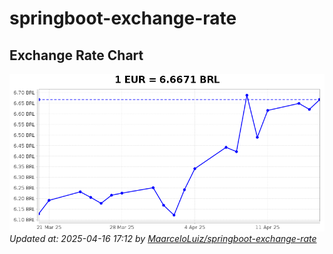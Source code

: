 # springboot-exchange-rate

<!-- EXCHANGE-RATE-START -->
## Exchange Rate Chart

![Exchange Rate Chart](charts/chart.png)*Updated at: 2025-04-16 17:12 by [MaarceloLuiz/springboot-exchange-rate](https://github.com/MaarceloLuiz/springboot-exchange-rate)*


<!-- EXCHANGE-RATE-END -->